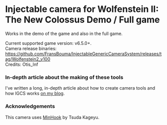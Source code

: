 Injectable camera for Wolfenstein II: The New Colossus Demo / Full game
============================

Works in the demo of the game and also in the full game.

Current supported game version: v6.5.0+.  
Camera release binaries: https://github.com/FransBouma/InjectableGenericCameraSystem/releases/tag/Wolfenstein2_v100    
Credits: Otis_Inf

### In-depth article about the making of these tools
I've written a long, in-depth article about how to create camera tools and how IGCS works [on my blog](https://weblogs.asp.net/fbouma/let-s-add-a-photo-mode-to-wolfenstein-ii-the-new-colossus-pc).

### Acknowledgements
This camera uses [MinHook](https://github.com/TsudaKageyu/minhook) by Tsuda Kageyu.
